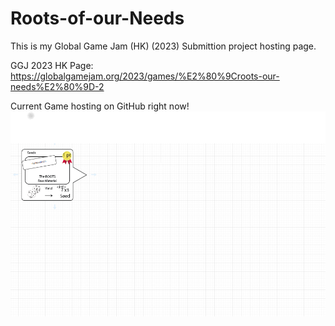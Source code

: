 # Roots-of-our-Needs
This is my Global Game Jam (HK) (2023) Submittion project hosting page.

GGJ 2023 HK Page:
https://globalgamejam.org/2023/games/%E2%80%9Croots-our-needs%E2%80%9D-2

Current Game hosting on GitHub right now!
![This is an image](https://github.com/nelsonlan01/Roots-of-our-Needs/blob/main/current%20game/roots_of_our_needs_current_game.png)
